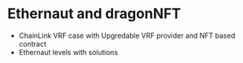 # Ethernaut and dragonNFT

- ChainLink VRF case with Upgredable VRF provider and NFT based contract
- Ethernaut levels with solutions
